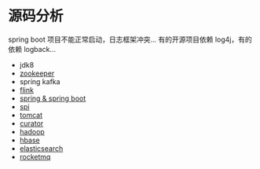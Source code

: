 # 源码分析
spring boot 项目不能正常启动，日志框架冲突...
有的开源项目依赖 log4j，有的依赖 logback... 

- jdk8  
- [zookeeper](./src/main/java/org/apache/zookeeper/zookeeper.md)
- spring kafka
- [flink](./src/main/java/org/apache/flink/flink.md)
- [spring & spring boot](./src/main/java/org/springframework/spring.md)
- [spi](./src/main/java/wang/xiaoluobo/spi/spi.md)
- [tomcat](./src/main/java/org/apache/catalina/tomcat.md)
- [curator](./src/main/java/org/apache/curator/curator.md)
- [hadoop](./src/main/java/org/apache/hadoop/hadoop.md)
- [hbase](./src/main/java/org/apache/hadoop/hbase/hbase.md)
- [elasticsearch](./src/main/java/org/elasticsearch/elasticsearch.md)
- [rocketmq](./src/main/java/org/apache/rocketmq/rocketmq.md)